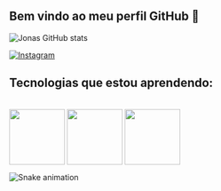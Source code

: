## Bem vindo ao meu perfil GitHub 👋
![Jonas GitHub stats](https://github-readme-stats.vercel.app/api?username=Jonaskest&show_icons=true&theme=dark)

[![Instagram](https://img.shields.io/badge/Instagram-E4405F?style=for-the-badge&logo=instagram&logoColor=white)](https://www.instagram.com/jonassantosks/)


## Tecnologias que estou aprendendo: 
<div style="display: inline_block"><br>
  <img src="https://cdn.jsdelivr.net/gh/devicons/devicon/icons/html5/html5-original.svg" alt="" align="center" width="100px" />  
  <img src="https://cdn.jsdelivr.net/gh/devicons/devicon/icons/css3/css3-original.svg" alt="" align="center" width="100px" />
  <img src="https://cdn.jsdelivr.net/gh/devicons/devicon/icons/javascript/javascript-original.svg" alt="" align="center" width="100px"/> 
</div> 


![Snake animation](https://github.com/seu-usuário-aqui/seu-usuário-aqui/blob/output/github-contribution-grid-snake.svg)




